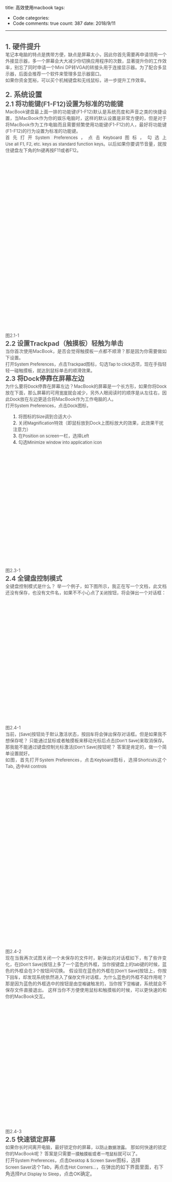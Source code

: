 title: 高效使用macbook
tags: 
  - Code
categories: 
  - Code
comments: true
count: 387
date: 2018/9/11
---
  <div yne-bulb-block="paragraph" style="white-space: pre-wrap;"><br></div><div yne-bulb-block="paragraph" style="white-space: pre-wrap;text-align:justify;"><span style="font-size:22px;color:#555555;background-color:#ffffff;font-weight:bold;">1.&nbsp;硬件提升</span></div><div yne-bulb-block="paragraph" style="white-space: pre-wrap;text-align:justify;"><span style="color:#555555;background-color:#ffffff;">笔记本电脑的特点是携带方便，缺点是屏幕太小，因此你首先需要再申请领用一个外接显示器，多一个屏幕会大大减少你切换应用程序的次数，显著提升你的工作效率，别忘了同时申请一个Mini&nbsp;DP转VGA的转接头用于连接显示器。为了配合多显示器，后面会推荐一个软件来管理多显示器窗口。</span></div><div yne-bulb-block="paragraph" style="white-space: pre-wrap;text-align:justify;"><span style="color:#555555;background-color:#ffffff;">如果你资金宽裕，可以买个机械键盘和无线鼠标，进一步提升工作效率。</span></div><div yne-bulb-block="paragraph" style="white-space: pre-wrap;text-align:justify;"><br></div><div yne-bulb-block="paragraph" style="white-space: pre-wrap;text-align:justify;"><span style="font-size:22px;color:#555555;background-color:#ffffff;font-weight:bold;">2.&nbsp;系统设置</span></div><div yne-bulb-block="paragraph" style="white-space: pre-wrap;text-align:justify;"><span style="font-size:20px;color:#555555;background-color:#ffffff;font-weight:bold;">2.1&nbsp;将功能键(F1-F12)设置为标准的功能键</span></div><div yne-bulb-block="paragraph" style="white-space: pre-wrap;text-align:justify;"><span style="color:#555555;background-color:#ffffff;">MacBook键盘最上面一排的功能键(F1-F12)默认是系统亮度和声音之类的快捷设置，当MacBook作为你的娱乐电脑时，这样的默认设置是非常方便的，但是对于将MacBook作为工作电脑而且需要频繁使用功能键(F1-F12)的人，最好将功能键(F1-F12)的行为设置为标准的功能键。</span></div><div yne-bulb-block="paragraph" style="white-space: pre-wrap;text-align:justify;"><span style="color:#555555;background-color:#ffffff;">首先打开</span><span style="font-size:13px;color:#4d4d4c;background-color:#f7f7f7;">System&nbsp;Preferences</span><span style="color:#555555;background-color:#ffffff;">，点击</span><span style="font-size:13px;color:#4d4d4c;background-color:#f7f7f7;">Keyboard</span><span style="color:#555555;background-color:#ffffff;">图标，勾选上</span><span style="font-size:13px;color:#4d4d4c;background-color:#f7f7f7;">Use&nbsp;all&nbsp;F1,&nbsp;F2,&nbsp;etc.&nbsp;keys&nbsp;as&nbsp;standard&nbsp;function&nbsp;keys</span><span style="color:#555555;background-color:#ffffff;">。以后如果你要调节音量，就按住键盘左下角的</span><span style="font-size:13px;color:#4d4d4c;background-color:#f7f7f7;">fn</span><span style="color:#555555;background-color:#ffffff;">键再按F11或者F12。</span></div><div yne-bulb-block="image" style="height:539;"><img data-media-type="image" src="/images/98ec23c79e602ea49575949c3fa3ed50.png" alt=""></div><div yne-bulb-block="paragraph" style="white-space: pre-wrap;text-align:justify;"><br></div><div yne-bulb-block="paragraph" style="white-space: pre-wrap;text-align:justify;"><span style="color:#555555;background-color:#ffffff;">图2.1-1</span></div><div yne-bulb-block="paragraph" style="white-space: pre-wrap;text-align:justify;"><span style="font-size:20px;color:#555555;background-color:#ffffff;font-weight:bold;">2.2&nbsp;设置Trackpad（触摸板）轻触为单击</span></div><div yne-bulb-block="paragraph" style="white-space: pre-wrap;text-align:justify;"><span style="color:#555555;background-color:#ffffff;">当你首次使用MacBook，是否会觉得触摸板一点都不顺滑？那是因为你需要做如下设置。</span></div><div yne-bulb-block="paragraph" style="white-space: pre-wrap;text-align:justify;"><span style="color:#555555;background-color:#ffffff;">打开</span><span style="font-size:13px;color:#4d4d4c;background-color:#f7f7f7;">System&nbsp;Preferences</span><span style="color:#555555;background-color:#ffffff;">，点击</span><span style="font-size:13px;color:#4d4d4c;background-color:#f7f7f7;">Trackpad</span><span style="color:#555555;background-color:#ffffff;">图标，勾选</span><span style="font-size:13px;color:#4d4d4c;background-color:#f7f7f7;">Tap&nbsp;to&nbsp;click</span><span style="color:#555555;background-color:#ffffff;">选项，现在手指轻轻一碰触摸板，就达到鼠标单击的顺滑效果。</span></div><div yne-bulb-block="paragraph" style="white-space: pre-wrap;text-align:justify;"><span style="font-size:20px;color:#555555;background-color:#ffffff;font-weight:bold;">2.3&nbsp;将Dock停靠在屏幕左边</span></div><div yne-bulb-block="paragraph" style="white-space: pre-wrap;text-align:justify;"><span style="color:#555555;background-color:#ffffff;">为什么要将</span><span style="font-size:13px;color:#4d4d4c;background-color:#f7f7f7;">Dock</span><span style="color:#555555;background-color:#ffffff;">停靠在屏幕左边？MacBook的屏幕是一个长方形，如果你将</span><span style="font-size:13px;color:#4d4d4c;background-color:#f7f7f7;">Dock</span><span style="color:#555555;background-color:#ffffff;">放在下面，那么屏幕的可用</span><span style="font-size:13px;color:#4d4d4c;background-color:#f7f7f7;">宽度</span><span style="color:#555555;background-color:#ffffff;">就会减少，另外人眼阅读时的顺序是从左往右，因此</span><span style="font-size:13px;color:#4d4d4c;background-color:#f7f7f7;">Dock</span><span style="color:#555555;background-color:#ffffff;">放在左边更适合将MacBook作为工作电脑的人。</span></div><div yne-bulb-block="paragraph" style="white-space: pre-wrap;text-align:justify;"><span style="color:#555555;background-color:#ffffff;">打开</span><span style="font-size:13px;color:#4d4d4c;background-color:#f7f7f7;">System&nbsp;Preferences</span><span style="color:#555555;background-color:#ffffff;">，点击</span><span style="font-size:13px;color:#4d4d4c;background-color:#f7f7f7;">Dock</span><span style="color:#555555;background-color:#ffffff;">图标，</span></div><ol yne-block-type="list" style="list-style-type:decimal;"><li style="list-style-position:inside;"><span style="color:#555555;background-color:#ffffff;">将图标的</span><span style="font-size:13px;color:#4d4d4c;background-color:#f7f7f7;">Size</span><span style="color:#555555;background-color:#ffffff;">调到合适大小</span></li><li style="list-style-position:inside;"><span style="color:#555555;background-color:#ffffff;">关闭</span><span style="font-size:13px;color:#4d4d4c;background-color:#f7f7f7;">Magnification</span><span style="color:#555555;background-color:#ffffff;">特效（即鼠标放到Dock上图标放大的效果，此效果干扰注意力）</span></li><li style="list-style-position:inside;"><span style="color:#555555;background-color:#ffffff;">在</span><span style="font-size:13px;color:#4d4d4c;background-color:#f7f7f7;">Position&nbsp;on&nbsp;screen</span><span style="color:#555555;background-color:#ffffff;">一栏，选择</span><span style="font-size:13px;color:#4d4d4c;background-color:#f7f7f7;">Left</span></li><li style="list-style-position:inside;"><span style="color:#555555;background-color:#ffffff;">勾选</span><span style="font-size:13px;color:#4d4d4c;background-color:#f7f7f7;">Minimize&nbsp;window&nbsp;into&nbsp;application&nbsp;icon</span></li></ol><div yne-bulb-block="image" style="height:348;"><img data-media-type="image" src="/images/bff287b0a88c223464006e13494f608a.png" alt=""></div><div yne-bulb-block="paragraph" style="white-space: pre-wrap;text-align:justify;"><br></div><div yne-bulb-block="paragraph" style="white-space: pre-wrap;text-align:justify;"><span style="color:#555555;background-color:#ffffff;">图2.3-1</span></div><div yne-bulb-block="paragraph" style="white-space: pre-wrap;text-align:justify;"><span style="font-size:20px;color:#555555;background-color:#ffffff;font-weight:bold;">2.4&nbsp;全键盘控制模式</span></div><div yne-bulb-block="paragraph" style="white-space: pre-wrap;text-align:justify;"><span style="color:#555555;background-color:#ffffff;">全键盘控制模式是什么？&nbsp;举一个例子，如下图所示，我正在写一个文档，此文档还没有保存，也没有文件名，如果不不小心点了</span><span style="font-size:13px;color:#4d4d4c;background-color:#f7f7f7;">关闭</span><span style="color:#555555;background-color:#ffffff;">按钮，将会弹出一个对话框：</span></div><div yne-bulb-block="image" style="height:383;"><img data-media-type="image" src="/images/addbf48126fd1d695ba4ca83efbf6613.png" alt=""></div><div yne-bulb-block="paragraph" style="white-space: pre-wrap;text-align:justify;"><br></div><div yne-bulb-block="paragraph" style="white-space: pre-wrap;text-align:justify;"><span style="color:#555555;background-color:#ffffff;">图2.4-1</span></div><div yne-bulb-block="paragraph" style="white-space: pre-wrap;text-align:justify;"><span style="color:#555555;background-color:#ffffff;">当前，</span><span style="font-size:13px;color:#4d4d4c;background-color:#f7f7f7;">[Save]</span><span style="color:#555555;background-color:#ffffff;">按钮处于默认激活状态，按</span><span style="font-size:13px;color:#4d4d4c;background-color:#f7f7f7;">回车</span><span style="color:#555555;background-color:#ffffff;">将会弹出保存对话框。但是如果我不想保存呢？&nbsp;只能通过鼠标或者触摸板来移动光标后点击</span><span style="font-size:13px;color:#4d4d4c;background-color:#f7f7f7;">[Don't&nbsp;Save]</span><span style="color:#555555;background-color:#ffffff;">来取消保存。那我能不能通过键盘控制光标激活</span><span style="font-size:13px;color:#4d4d4c;background-color:#f7f7f7;">[Don't&nbsp;Save]</span><span style="color:#555555;background-color:#ffffff;">按钮呢？&nbsp;答案是肯定的，做一个简单设置就好。</span></div><div yne-bulb-block="paragraph" style="white-space: pre-wrap;text-align:justify;"><span style="color:#555555;background-color:#ffffff;">如图，首先打开</span><span style="font-size:13px;color:#4d4d4c;background-color:#f7f7f7;">System&nbsp;Preferences</span><span style="color:#555555;background-color:#ffffff;">，点击</span><span style="font-size:13px;color:#4d4d4c;background-color:#f7f7f7;">Keyboard</span><span style="color:#555555;background-color:#ffffff;">图标，选择</span><span style="font-size:13px;color:#4d4d4c;background-color:#f7f7f7;">Shortcuts</span><span style="color:#555555;background-color:#ffffff;">这个Tab,&nbsp;选中</span><span style="font-size:13px;color:#4d4d4c;background-color:#f7f7f7;">All&nbsp;controls</span></div><div yne-bulb-block="image" style="height:539;"><img data-media-type="image" src="/images/fc4420c76d15751fdffd3e4f15a96821.png" alt=""></div><div yne-bulb-block="paragraph" style="white-space: pre-wrap;text-align:justify;"><br></div><div yne-bulb-block="paragraph" style="white-space: pre-wrap;text-align:justify;"><span style="color:#555555;background-color:#ffffff;">图2.4-2</span></div><div yne-bulb-block="paragraph" style="white-space: pre-wrap;text-align:justify;"><span style="color:#555555;background-color:#ffffff;">现在当我再次试图关闭一个未保存的文件时，新弹出的对话框如下，有了些许变化，在</span><span style="font-size:13px;color:#4d4d4c;background-color:#f7f7f7;">[Don't&nbsp;Save]</span><span style="color:#555555;background-color:#ffffff;">按钮上多了一个蓝色的外框，当你按键盘上的</span><span style="font-size:13px;color:#4d4d4c;background-color:#f7f7f7;">tab</span><span style="color:#555555;background-color:#ffffff;">键的时候，蓝色的外框会在3个按钮间切换。&nbsp;假设现在蓝色的外框在</span><span style="font-size:13px;color:#4d4d4c;background-color:#f7f7f7;">[Don't&nbsp;Save]</span><span style="color:#555555;background-color:#ffffff;">按钮上，你按下</span><span style="font-size:13px;color:#4d4d4c;background-color:#f7f7f7;">回车</span><span style="color:#555555;background-color:#ffffff;">，却发现系统依然进入了</span><span style="font-size:13px;color:#4d4d4c;background-color:#f7f7f7;">保存</span><span style="color:#555555;background-color:#ffffff;">文件对话框，为什么蓝色的外框不起作用呢？那是因为蓝色的外框选中的按钮是由</span><span style="font-size:13px;color:#4d4d4c;background-color:#f7f7f7;">空格键</span><span style="color:#555555;background-color:#ffffff;">触发的，当你按下</span><span style="font-size:13px;color:#4d4d4c;background-color:#f7f7f7;">空格键</span><span style="color:#555555;background-color:#ffffff;">，系统就会不保存文件直接退出。&nbsp;这样当你不方便使用鼠标和触摸板的时候，可以更快速的和你的MacBook交互。</span></div><div yne-bulb-block="image" style="height:383;"><img data-media-type="image" src="/images/5b9da10b1af67a90ddecf8685a5a1149.png" alt=""></div><div yne-bulb-block="paragraph" style="white-space: pre-wrap;text-align:justify;"><br></div><div yne-bulb-block="paragraph" style="white-space: pre-wrap;text-align:justify;"><span style="color:#555555;background-color:#ffffff;">图2.4-3</span></div><div yne-bulb-block="paragraph" style="white-space: pre-wrap;text-align:justify;"><span style="font-size:20px;color:#555555;background-color:#ffffff;font-weight:bold;">2.5&nbsp;快速锁定屏幕</span></div><div yne-bulb-block="paragraph" style="white-space: pre-wrap;text-align:justify;"><span style="color:#555555;background-color:#ffffff;">如果你长时间离开电脑，最好锁定你的屏幕，以</span><span style="font-size:13px;color:#4d4d4c;background-color:#f7f7f7;">防止数据泄露</span><span style="color:#555555;background-color:#ffffff;">。&nbsp;那如何快速的锁定你的MacBook呢？&nbsp;答案是只需要</span><span style="font-size:13px;color:#4d4d4c;background-color:#f7f7f7;">一摸触摸板</span><span style="color:#555555;background-color:#ffffff;">或者</span><span style="font-size:13px;color:#4d4d4c;background-color:#f7f7f7;">一甩鼠标</span><span style="color:#555555;background-color:#ffffff;">就可以了。</span></div><div yne-bulb-block="paragraph" style="white-space: pre-wrap;"><span style="font-size:15px;color:#555555;background-color:#ffffff;">打开</span><span style="font-size:13px;color:#4d4d4c;background-color:#f7f7f7;">System&nbsp;Preferences</span><span style="font-size:15px;color:#555555;background-color:#ffffff;">，点击</span><span style="font-size:13px;color:#4d4d4c;background-color:#f7f7f7;">Desktop&nbsp;&amp;&nbsp;Screen&nbsp;Saver</span><span style="font-size:15px;color:#555555;background-color:#ffffff;">图标，选择</span><span style="font-size:13px;color:#4d4d4c;background-color:#f7f7f7;">Screen&nbsp;Saver</span><span style="font-size:15px;color:#555555;background-color:#ffffff;">这个Tab，再点击</span><span style="font-size:13px;color:#4d4d4c;background-color:#f7f7f7;">Hot&nbsp;Corners...</span><span style="font-size:15px;color:#555555;background-color:#ffffff;">，在弹出的如下界面里面，右下角选择</span><span style="font-size:13px;color:#4d4d4c;background-color:#f7f7f7;">Put&nbsp;Display&nbsp;to&nbsp;Sleep</span><span style="font-size:15px;color:#555555;background-color:#ffffff;">，点击OK确定。</span></div><div yne-bulb-block="image" style="height:522;"><img data-media-type="image" src="/images/89eac4bcea3bb2267b004222d5b9024e.png" alt=""></div><div yne-bulb-block="paragraph" style="white-space: pre-wrap;"><br></div><div yne-bulb-block="paragraph" style="white-space: pre-wrap;"><span style="font-size:15px;color:#555555;background-color:#ffffff;">图2.5-1</span></div><div yne-bulb-block="paragraph" style="white-space: pre-wrap;"><span style="font-size:15px;color:#555555;background-color:#ffffff;">再打开</span><span style="font-size:13px;color:#4d4d4c;background-color:#f7f7f7;">System&nbsp;Preferences</span><span style="font-size:15px;color:#555555;background-color:#ffffff;">，点击</span><span style="font-size:13px;color:#4d4d4c;background-color:#f7f7f7;">Security&nbsp;&amp;&nbsp;Privacy</span><span style="font-size:15px;color:#555555;background-color:#ffffff;">图标，在</span><span style="font-size:13px;color:#4d4d4c;background-color:#f7f7f7;">General</span><span style="font-size:15px;color:#555555;background-color:#ffffff;">Tab内，勾选</span><span style="font-size:13px;color:#4d4d4c;background-color:#f7f7f7;">Require&nbsp;password[immediately]&nbsp;after&nbsp;sleep&nbsp;or&nbsp;screen&nbsp;save&nbsp;begins</span><span style="font-size:15px;color:#555555;background-color:#ffffff;">。</span></div><div yne-bulb-block="image" style="height:503;"><img data-media-type="image" src="/images/72a1b9bd23dd3fffd7fd2405da801490.png" alt=""></div><div yne-bulb-block="paragraph" style="white-space: pre-wrap;text-align:justify;"><br></div><div yne-bulb-block="paragraph" style="white-space: pre-wrap;text-align:justify;"><span style="color:#555555;background-color:#ffffff;">图2.5-2</span></div><div yne-bulb-block="paragraph" style="white-space: pre-wrap;text-align:justify;"><span style="color:#555555;background-color:#ffffff;">现在当你离开电脑前时，记得</span><span style="font-size:13px;color:#4d4d4c;background-color:#f7f7f7;">一摸触摸板</span><span style="color:#555555;background-color:#ffffff;">或者</span><span style="font-size:13px;color:#4d4d4c;background-color:#f7f7f7;">一甩鼠标</span><span style="color:#555555;background-color:#ffffff;">将光标快速的移到屏幕的右下角，MacBook将立刻进入</span><span style="font-size:13px;color:#4d4d4c;background-color:#f7f7f7;">Screen&nbsp;Saver</span><span style="color:#555555;background-color:#ffffff;">模式并且需要</span><span style="font-size:13px;color:#4d4d4c;background-color:#f7f7f7;">密码</span><span style="color:#555555;background-color:#ffffff;">才能进入桌面。</span></div><div yne-bulb-block="paragraph" style="white-space: pre-wrap;text-align:justify;"><span style="font-size:22px;color:#555555;background-color:#ffffff;font-weight:bold;">3.&nbsp;系统常用快捷键</span></div><div yne-bulb-block="paragraph" style="white-space: pre-wrap;text-align:justify;"><span style="color:#555555;background-color:#ffffff;">请点击</span><span style="color:#555555;background-color:#ffffff;">这个文档，学习系统快捷键，适当使用快捷键将会提升你的工作效率。</span></div><div yne-bulb-block="paragraph" style="white-space: pre-wrap;text-align:justify;"><span style="font-size:22px;color:#555555;background-color:#ffffff;font-weight:bold;">4.&nbsp;日常软件推荐</span></div><div yne-bulb-block="paragraph" style="white-space: pre-wrap;text-align:justify;"><span style="font-size:20px;color:#555555;background-color:#ffffff;font-weight:bold;">4.1&nbsp;中文输入法</span></div><div yne-bulb-block="paragraph" style="white-space: pre-wrap;text-align:justify;"><span style="color:#555555;background-color:#ffffff;">系统自带的输入法不是很好用，推荐安装搜狗输入法</span><span style="color:#555555;background-color:#ffffff;">或者RIME输入法</span><span style="color:#555555;background-color:#ffffff;">。安装完成后，打开</span><span style="font-size:13px;color:#4d4d4c;background-color:#f7f7f7;">System&nbsp;Preferences</span><span style="color:#555555;background-color:#ffffff;">，选择</span><span style="font-size:13px;color:#4d4d4c;background-color:#f7f7f7;">Keyboard</span><span style="color:#555555;background-color:#ffffff;">，切换到</span><span style="font-size:13px;color:#4d4d4c;background-color:#f7f7f7;">Shortcuts</span><span style="color:#555555;background-color:#ffffff;">这个Tab下，勾选</span><span style="font-size:13px;color:#4d4d4c;background-color:#f7f7f7;">Select&nbsp;the&nbsp;previous&nbsp;input&nbsp;source</span><span style="color:#555555;background-color:#ffffff;">，并点击上述文字后面的空白处，设置快捷键为</span><span style="font-size:13px;color:#4d4d4c;background-color:#f7f7f7;">Ctrl+Space</span><span style="color:#555555;background-color:#ffffff;">(即如图所示的^Space)。</span></div><div yne-bulb-block="image" style="height:539;"><img data-media-type="image" src="/images/913a8316729f8a06a62072eb6640a265.png" alt=""></div><div yne-bulb-block="paragraph" style="white-space: pre-wrap;text-align:justify;"><br></div><div yne-bulb-block="paragraph" style="white-space: pre-wrap;text-align:justify;"><span style="color:#555555;background-color:#ffffff;">图4.1-1</span></div><div yne-bulb-block="paragraph" style="white-space: pre-wrap;text-align:justify;"><span style="font-size:20px;color:#555555;background-color:#ffffff;font-weight:bold;">4.2&nbsp;窗口管理软件&nbsp;–&nbsp;SizeUp</span></div><ol yne-block-type="list" style="list-style-type:decimal;"><li style="list-style-position:inside;"><span style="color:#555555;background-color:#ffffff;">你是否经常想让某个Word文档占满屏幕的左半部分，旺旺聊天占满屏幕的右半部分，从而一边对着文档一边和小伙伴聊需求？</span></li><li style="list-style-position:inside;"><span style="color:#555555;background-color:#ffffff;">终于搞好了外接显示器，你是否经常将某个窗口在笔记本和外接显示器屏幕之间直接来回拖动？</span></li></ol><div yne-bulb-block="paragraph" style="white-space: pre-wrap;text-align:justify;"><a href="http://www.irradiatedsoftware.com/sizeup/"><span style="color:#555555;">SizeUp</span></a><span style="color:#555555;background-color:#ffffff;">快速解决这样的需求，该软件可以永久免费试用，下载安装后打开SizeUp，再打开旺旺，快捷键按下</span><span style="font-size:13px;color:#4d4d4c;background-color:#f7f7f7;">control+option+command&nbsp;+&nbsp;M</span><span style="color:#555555;background-color:#ffffff;">，则旺旺就会立即进入全屏模式。</span></div><div yne-bulb-block="paragraph" style="white-space: pre-wrap;text-align:justify;"><span style="color:#555555;background-color:#ffffff;">然而大部分情况下，你会看到如下这个提示，这是因为SizeUp需要你的授权才能控制窗口。</span></div><div yne-bulb-block="image" style="height:437;"><img data-media-type="image" src="/images/6f85ff027411cd6a625f053586d180c6.png" alt=""></div><div yne-bulb-block="paragraph" style="white-space: pre-wrap;text-align:justify;"><br></div><div yne-bulb-block="paragraph" style="white-space: pre-wrap;text-align:justify;"><span style="color:#555555;background-color:#ffffff;">图4.2-1</span></div><div yne-bulb-block="paragraph" style="white-space: pre-wrap;text-align:justify;"><span style="color:#555555;background-color:#ffffff;">直接点击</span><span style="font-size:13px;color:#4d4d4c;background-color:#f7f7f7;">Open&nbsp;System&nbsp;Preferences</span><span style="color:#555555;background-color:#ffffff;">或者打开</span><span style="font-size:13px;color:#4d4d4c;background-color:#f7f7f7;">System&nbsp;Preferences</span><span style="color:#555555;background-color:#ffffff;">，点击</span><span style="font-size:13px;color:#4d4d4c;background-color:#f7f7f7;">Security&nbsp;&amp;&nbsp;Privacy</span><span style="color:#555555;background-color:#ffffff;">图标，在</span><span style="font-size:13px;color:#4d4d4c;background-color:#f7f7f7;">Privacy</span><span style="color:#555555;background-color:#ffffff;">Tab内，点击</span><span style="font-size:13px;color:#4d4d4c;background-color:#f7f7f7;">Accessibility</span><span style="color:#555555;background-color:#ffffff;">，然后将SizeUp加到右边的列表里面。（提示：你可能需要先点击右下角的黄色锁，输入密码后才能编辑右边的列表。）</span></div><div yne-bulb-block="image" style="height:503;"><img data-media-type="image" src="/images/da0b5f38425b9707f30ee23407ef3575.png" alt=""></div><div yne-bulb-block="paragraph" style="white-space: pre-wrap;text-align:justify;"><br></div><div yne-bulb-block="paragraph" style="white-space: pre-wrap;text-align:justify;"><span style="color:#555555;background-color:#ffffff;">图4.2-2</span></div><div yne-bulb-block="paragraph" style="white-space: pre-wrap;text-align:justify;"><span style="color:#555555;background-color:#ffffff;">如果你此时接上了外接显示器，快捷键按下</span><span style="font-size:13px;color:#4d4d4c;background-color:#f7f7f7;">control+option&nbsp;+&nbsp;方向键右键</span><span style="color:#555555;background-color:#ffffff;">，则当前左边显示器激活的最前端窗口将被立即发送到右边的显示器。</span></div><div yne-bulb-block="paragraph" style="white-space: pre-wrap;text-align:justify;"><span style="color:#555555;background-color:#ffffff;">下面列举一些SizeUp常用的快捷键，更多的快捷键和使用方式请查询其官方网站</span><span style="color:#555555;background-color:#ffffff;">。</span></div><div yne-bulb-block="paragraph" style="white-space: pre-wrap;"><span style="font-size:13px;color:#4d4d4c;background-color:#f7f7f7;">control+option+command&nbsp;+&nbsp;M</span><span style="font-size:15px;color:#555555;background-color:#ffffff;">&nbsp;：&nbsp;使当前窗口全屏</span></div><div yne-bulb-block="paragraph" style="white-space: pre-wrap;"><span style="font-size:13px;color:#4d4d4c;background-color:#f7f7f7;">control+option+command&nbsp;+&nbsp;方向键上键</span><span style="font-size:15px;color:#555555;background-color:#ffffff;">&nbsp;：&nbsp;使当前窗口占用当前屏幕上半部分</span></div><div yne-bulb-block="paragraph" style="white-space: pre-wrap;"><span style="font-size:13px;color:#4d4d4c;background-color:#f7f7f7;">control+option+command&nbsp;+&nbsp;方向键下键</span><span style="font-size:15px;color:#555555;background-color:#ffffff;">&nbsp;：&nbsp;使当前窗口占用当前屏幕下半部分</span></div><div yne-bulb-block="paragraph" style="white-space: pre-wrap;"><span style="font-size:13px;color:#4d4d4c;background-color:#f7f7f7;">control+option+command&nbsp;+&nbsp;方向键左键</span><span style="font-size:15px;color:#555555;background-color:#ffffff;">&nbsp;：&nbsp;使当前窗口占用当前屏幕左半部分</span></div><div yne-bulb-block="paragraph" style="white-space: pre-wrap;"><span style="font-size:13px;color:#4d4d4c;background-color:#f7f7f7;">control+option+command&nbsp;+&nbsp;方向键右键</span><span style="font-size:15px;color:#555555;background-color:#ffffff;">&nbsp;：&nbsp;使当前窗口占用当前屏幕右半部分</span></div><div yne-bulb-block="paragraph" style="white-space: pre-wrap;"><span style="font-size:13px;color:#4d4d4c;background-color:#f7f7f7;">control+option&nbsp;+&nbsp;方向键左键</span><span style="font-size:15px;color:#555555;background-color:#ffffff;">&nbsp;：&nbsp;将当前窗口发送到左边显示器屏幕</span></div><div yne-bulb-block="paragraph" style="white-space: pre-wrap;"><span style="font-size:13px;color:#4d4d4c;background-color:#f7f7f7;">control+option&nbsp;+&nbsp;方向键右键</span><span style="font-size:15px;color:#555555;background-color:#ffffff;">&nbsp;：&nbsp;将当前窗口发送到右边显示器屏幕</span></div><div yne-bulb-block="paragraph" style="white-space: pre-wrap;text-align:justify;"><span style="font-size:20px;color:#555555;background-color:#ffffff;font-weight:bold;">4.3&nbsp;查找文件和应用程序以及无限想象力&nbsp;–&nbsp;Alfred</span></div><div yne-bulb-block="paragraph" style="white-space: pre-wrap;text-align:justify;"><span style="color:#555555;background-color:#ffffff;">如果你曾经使用过MacBook，你应该接触过Spotlight</span><span style="color:#555555;background-color:#ffffff;">，就是屏幕中间弹出一个长条输入框，你输入文件名或者应用程序名，Spotlight将模糊查找到对应的候选项，按回车快速的打开你需要的文件或程序。</span></div><div yne-bulb-block="paragraph" style="white-space: pre-wrap;text-align:justify;"><a href="http://www.alfredapp.com/"><span style="color:#555555;">Alfred</span></a><span style="color:#555555;background-color:#ffffff;">的能力远远超过了Spotlight,&nbsp;你可以直接下载免费版安装使用，Alfred另外还提供了更强大的工作流(Workflows)和剪切板(Clipboard)管理等高级功能，需要购买Powerpack。对于日常的操作，免费版已经足够使用了。</span></div><div yne-bulb-block="paragraph" style="white-space: pre-wrap;text-align:justify;"><span style="color:#555555;background-color:#ffffff;">因为Alfred可以完全取代Spotlight，下面先删除Spotlight占用的快捷键</span><span style="font-size:13px;color:#4d4d4c;background-color:#f7f7f7;">command&nbsp;+&nbsp;空格</span><span style="color:#555555;background-color:#ffffff;">，以供Alfred将来使用。</span></div><div yne-bulb-block="paragraph" style="white-space: pre-wrap;text-align:justify;"><span style="color:#555555;background-color:#ffffff;">打开</span><span style="font-size:13px;color:#4d4d4c;background-color:#f7f7f7;">System&nbsp;Preferences</span><span style="color:#555555;background-color:#ffffff;">，选择</span><span style="font-size:13px;color:#4d4d4c;background-color:#f7f7f7;">Keyboard</span><span style="color:#555555;background-color:#ffffff;">，切换到</span><span style="font-size:13px;color:#4d4d4c;background-color:#f7f7f7;">Shortcuts</span><span style="color:#555555;background-color:#ffffff;">这个Tab下，点击Spotlight，取消对应的2个快捷键设置。</span></div><div yne-bulb-block="image" style="height:539;"><img data-media-type="image" src="/images/b3ffc593550259d8bdda1cc006b9f60a.png" alt=""></div><div yne-bulb-block="paragraph" style="white-space: pre-wrap;text-align:justify;"><br></div><div yne-bulb-block="paragraph" style="white-space: pre-wrap;text-align:justify;"><span style="color:#555555;background-color:#ffffff;">图4.3-1</span></div><div yne-bulb-block="paragraph" style="white-space: pre-wrap;text-align:justify;"><span style="color:#555555;background-color:#ffffff;">打开Alfred，在菜单栏点击Alfred图标，打开</span><span style="font-size:13px;color:#4d4d4c;background-color:#f7f7f7;">Preferences...</span></div><div yne-bulb-block="image" style="height:151;"><img data-media-type="image" src="/images/47138f6653ce38eaa7b46584cac8e80d.png" alt=""></div><div yne-bulb-block="paragraph" style="white-space: pre-wrap;text-align:justify;"><br></div><div yne-bulb-block="paragraph" style="white-space: pre-wrap;text-align:justify;"><span style="color:#555555;background-color:#ffffff;">图4.3-2</span></div><div yne-bulb-block="paragraph" style="white-space: pre-wrap;text-align:justify;"><span style="color:#555555;background-color:#ffffff;">如下图所示，设置Alfred的快捷键为</span><span style="font-size:13px;color:#4d4d4c;background-color:#f7f7f7;">command&nbsp;+&nbsp;空格</span></div><div yne-bulb-block="image" style="height:346;"><img data-media-type="image" src="/images/8bd8836ff33cddea2f739fc847cf2794.png" alt=""></div><div yne-bulb-block="paragraph" style="white-space: pre-wrap;text-align:justify;"><br></div><div yne-bulb-block="paragraph" style="white-space: pre-wrap;text-align:justify;"><span style="color:#555555;background-color:#ffffff;">图4.3-3</span></div><div yne-bulb-block="paragraph" style="white-space: pre-wrap;text-align:justify;"><span style="color:#555555;background-color:#ffffff;">现在按下快捷键</span><span style="font-size:13px;color:#4d4d4c;background-color:#f7f7f7;">command&nbsp;+&nbsp;空格</span><span style="color:#555555;background-color:#ffffff;">，输入dash，则Alfred不区分大小写的将所有包含dash的应用程序，文档以及历史网址都列出来了，如下图所示，回车打开</span><span style="font-size:13px;color:#4d4d4c;background-color:#f7f7f7;">Dash</span><span style="color:#555555;background-color:#ffffff;">，</span><span style="font-size:13px;color:#4d4d4c;background-color:#f7f7f7;">command+2</span><span style="color:#555555;background-color:#ffffff;">打开本Dashboard，你还可以移动键盘上下键或者光标来选择目标。</span></div><div yne-bulb-block="paragraph" style="white-space: pre-wrap;text-align:justify;"><span style="color:#555555;background-color:#ffffff;">图4.3-4</span></div><div yne-bulb-block="paragraph" style="white-space: pre-wrap;text-align:justify;"><span style="color:#555555;background-color:#ffffff;">更多关于Alfred的使用方式和无限想象力，请参考官方网站</span><span style="color:#555555;background-color:#ffffff;">或者网上现有的大量的教程。</span></div><div yne-bulb-block="paragraph" style="white-space: pre-wrap;text-align:justify;"><span style="color:#555555;background-color:#ffffff;">下面简单演示一下</span><span style="font-size:13px;color:#4d4d4c;background-color:#f7f7f7;">剪切板管理</span><span style="color:#555555;background-color:#ffffff;">和</span><span style="font-size:13px;color:#4d4d4c;background-color:#f7f7f7;">厂内查人工作流</span><span style="color:#555555;background-color:#ffffff;">的使用。如下图所示，我使用快捷键打开剪切板管理器，列出来我最近复制过的文本片段，我可以快速的选取这些文本片段或者输入部分字符来查找</span></div><div yne-bulb-block="image" style="height:375;"><img data-media-type="image" src="/images/317779e737a7ce9bb567ee46d20f61c4.png" alt=""></div><div yne-bulb-block="paragraph" style="white-space: pre-wrap;text-align:justify;"><br></div><div yne-bulb-block="paragraph" style="white-space: pre-wrap;text-align:justify;"><span style="color:#555555;background-color:#ffffff;">图4.3-5</span></div><div yne-bulb-block="paragraph" style="white-space: pre-wrap;text-align:justify;"><span style="font-size:20px;color:#555555;background-color:#ffffff;font-weight:bold;">4.4&nbsp;聪明又美丽的日历&nbsp;—&nbsp;Fantastical&nbsp;2</span></div><div yne-bulb-block="paragraph" style="white-space: pre-wrap;text-align:justify;"><span style="color:#555555;background-color:#ffffff;">打开Fantastical&nbsp;2</span><span style="color:#555555;background-color:#ffffff;">的网站，你一定会被她漂亮的外表所吸引，最可贵的是Fantastical还很聪明，当你在日历里面新建一个提醒的时候，输入如下内容“HTML&nbsp;training&nbsp;at&nbsp;7:30pm&nbsp;tomorrow&nbsp;alert&nbsp;5&nbsp;min”,&nbsp;则Fantastical会自动将日期设置为明天，然后将开始时间设置为晚上7点半，并且提前5分钟提醒，是不是很聪明？</span></div><div yne-bulb-block="image" style="height:574;"><img data-media-type="image" src="/images/663ff1fe5258e83d4c7af9b212c6e7f5.png" alt=""></div><div yne-bulb-block="paragraph" style="white-space: pre-wrap;text-align:justify;"><br></div><div yne-bulb-block="paragraph" style="white-space: pre-wrap;text-align:justify;"><span style="color:#555555;background-color:#ffffff;">图4.4-1</span></div><div yne-bulb-block="paragraph" style="white-space: pre-wrap;text-align:justify;"><span style="font-size:20px;color:#555555;background-color:#ffffff;font-weight:bold;">4.5&nbsp;来杯免费咖啡&nbsp;—&nbsp;Caffeine</span></div><div yne-bulb-block="paragraph" style="white-space: pre-wrap;text-align:justify;"><span style="color:#555555;background-color:#ffffff;">今天下午给大老板和重要客户演示PPT，你仿佛看到了升职加薪走上人生巅峰，当你打开MacBook接上投影仪，口若悬河的讲解，突然MacBook进入休眠模式了，画面太美了，我不敢想了。</span></div><div yne-bulb-block="paragraph" style="white-space: pre-wrap;text-align:justify;"><span style="color:#555555;background-color:#ffffff;">你应该立刻安装这款免费的良心软件—Caffeine</span><span style="color:#555555;background-color:#ffffff;">，设置开机启动，点一下状态栏的咖啡杯图标，当咖啡是满的时候，MacBook将不会进入休眠模式，再点一下咖啡杯空了就正常休眠，我默认设置开机启动，咖啡杯保持满满的状态。</span></div><div yne-bulb-block="paragraph" style="white-space: pre-wrap;text-align:justify;"><span style="font-size:20px;color:#555555;background-color:#ffffff;font-weight:bold;">4.6&nbsp;快速切换和打开应用程序&nbsp;—&nbsp;Manico</span></div><div yne-bulb-block="paragraph" style="white-space: pre-wrap;text-align:justify;"><span style="color:#555555;background-color:#ffffff;">MacBook系统默认设置了一个快捷键来显示当前运行中的应用程序，同时按下</span><span style="font-size:13px;color:#4d4d4c;background-color:#f7f7f7;">tab&nbsp;+&nbsp;command</span><span style="color:#555555;background-color:#ffffff;">，将看到如下图的样式：</span></div><div yne-bulb-block="image" style="height:162;"><img data-media-type="image" src="/images/dd4bb3c1e61d78087dcad719142c64c4.png" alt=""></div><div yne-bulb-block="paragraph" style="white-space: pre-wrap;text-align:justify;"><br></div><div yne-bulb-block="paragraph" style="white-space: pre-wrap;text-align:justify;"><span style="color:#555555;background-color:#ffffff;">图4.6-1</span></div><div yne-bulb-block="paragraph" style="white-space: pre-wrap;text-align:justify;"><span style="color:#555555;background-color:#ffffff;">如果你想要却换到Firefox，需要再按一下</span><span style="font-size:13px;color:#4d4d4c;background-color:#f7f7f7;">tab</span><span style="color:#555555;background-color:#ffffff;">，如果要切换到日历，需要按两下‘tab’，如果一次性打开10几个应用程序，你经常需要按十几下</span><span style="font-size:13px;color:#4d4d4c;background-color:#f7f7f7;">tab</span><span style="color:#555555;background-color:#ffffff;">才能却换到想要的程序。</span></div><div yne-bulb-block="paragraph" style="white-space: pre-wrap;text-align:justify;"><a href="http://manico.im/"><span style="color:#555555;">Manico</span></a><span style="color:#555555;background-color:#ffffff;">专为这个场景而设计，安装好后打开，默认快捷键是按住</span><span style="font-size:13px;color:#4d4d4c;background-color:#f7f7f7;">option</span><span style="color:#555555;background-color:#ffffff;">，如图所示，此时按下数字</span><span style="font-size:13px;color:#4d4d4c;background-color:#f7f7f7;">7</span><span style="color:#555555;background-color:#ffffff;">就能快速打开编号为</span><span style="font-size:13px;color:#4d4d4c;background-color:#f7f7f7;">7</span><span style="color:#555555;background-color:#ffffff;">的</span><span style="font-size:13px;color:#4d4d4c;background-color:#f7f7f7;">地图</span><span style="color:#555555;background-color:#ffffff;">。</span></div><div yne-bulb-block="image" style="height:388;"><img data-media-type="image" src="/images/01c155a3260be6567071d200bcf390c9.png" alt=""></div><div yne-bulb-block="paragraph" style="white-space: pre-wrap;text-align:justify;"><br></div><div yne-bulb-block="paragraph" style="white-space: pre-wrap;text-align:justify;"><span style="color:#555555;background-color:#ffffff;">图4.6-2</span></div><div yne-bulb-block="paragraph" style="white-space: pre-wrap;text-align:justify;"><span style="color:#555555;background-color:#ffffff;">另外，推荐设置Manico使用左手边的</span><span style="font-size:13px;color:#4d4d4c;background-color:#f7f7f7;">字母加数字</span><span style="color:#555555;background-color:#ffffff;">做索引，方便仅仅用左手就能快速切换应用程序。在菜单栏点击Manico图标，打开</span><span style="font-size:13px;color:#4d4d4c;background-color:#f7f7f7;">Preferences...</span><span style="color:#555555;background-color:#ffffff;">，&nbsp;在</span><span style="font-size:13px;color:#4d4d4c;background-color:#f7f7f7;">Appearance</span><span style="color:#555555;background-color:#ffffff;">Tab里面，选择</span><span style="font-size:13px;color:#4d4d4c;background-color:#f7f7f7;">Uses&nbsp;left&nbsp;hand&nbsp;area</span><span style="color:#555555;background-color:#ffffff;">和</span><span style="font-size:13px;color:#4d4d4c;background-color:#f7f7f7;">Use&nbsp;numeric&nbsp;and&nbsp;alphabet</span><span style="color:#555555;background-color:#ffffff;">。</span></div><div yne-bulb-block="image" style="height:278;"><img data-media-type="image" src="/images/b2b9e85d3aeeb92ecb0eab35ac4f483a.png" alt=""></div><div yne-bulb-block="paragraph" style="white-space: pre-wrap;text-align:justify;"><br></div><div yne-bulb-block="paragraph" style="white-space: pre-wrap;text-align:justify;"><span style="color:#555555;background-color:#ffffff;">图4.6-3</span></div><div yne-bulb-block="paragraph" style="white-space: pre-wrap;text-align:justify;"><span style="font-size:20px;color:#555555;background-color:#ffffff;font-weight:bold;">4.7&nbsp;随心所欲的复制粘贴以及无限想象&nbsp;—&nbsp;PopClip</span></div><div yne-bulb-block="paragraph" style="white-space: pre-wrap;"><span style="font-size:15px;color:#555555;background-color:#ffffff;">日常工作中，你有多少次是从一个应用程序复制一段文本然后粘贴到另外一个地方？</span></div><div yne-bulb-block="paragraph" style="white-space: pre-wrap;"><span style="font-size:15px;color:#555555;background-color:#ffffff;">有多少次是复制一个网址然后打开浏览器粘贴到地址栏然后回车打开？</span></div><div yne-bulb-block="paragraph" style="white-space: pre-wrap;"><span style="font-size:15px;color:#555555;background-color:#ffffff;">有多少次是复制一个名词，然后打开浏览器找到搜索引擎来搜索？</span></div><div yne-bulb-block="paragraph" style="white-space: pre-wrap;text-align:justify;"><span style="color:#555555;background-color:#ffffff;">这些重复的操作模式都是可以简化的，你唯一需要的就是PopClip</span><span style="color:#555555;background-color:#ffffff;">，当你选中一段文字（如下图，选中“当日收益”），PopClip就会弹出来一个快捷操作栏，你可以复制，剪切或者粘贴，更为强大的是，PopClip提供了很多免费的插件，例如使用指定的</span><a href="http://lib.csdn.net/base/searchengine"><span style="color:#df3434;background-color:#ffffff;font-weight:bold;">搜索引擎</span></a><span style="color:#555555;background-color:#ffffff;">搜索选中的文字，或者选中英文单词做大小写转换等等。</span></div><div yne-bulb-block="image" style="height:198;"><img data-media-type="image" src="/images/0962a3fa9b9845c1386acbfb1c22dece.png" alt=""></div><div yne-bulb-block="paragraph" style="white-space: pre-wrap;text-align:justify;"><br></div><div yne-bulb-block="paragraph" style="white-space: pre-wrap;text-align:justify;"><span style="color:#555555;background-color:#ffffff;">图4.7-1</span></div><div yne-bulb-block="paragraph" style="white-space: pre-wrap;text-align:justify;"><span style="color:#555555;background-color:#ffffff;">需要注意的是，PopClip需要你的授权才能弹出快捷状态栏，直接点击</span><span style="font-size:13px;color:#4d4d4c;background-color:#f7f7f7;">Open&nbsp;System&nbsp;Preferences</span><span style="color:#555555;background-color:#ffffff;">或者打开</span><span style="font-size:13px;color:#4d4d4c;background-color:#f7f7f7;">System&nbsp;Preferences</span><span style="color:#555555;background-color:#ffffff;">，点击</span><span style="font-size:13px;color:#4d4d4c;background-color:#f7f7f7;">Security&nbsp;&amp;&nbsp;Privacy</span><span style="color:#555555;background-color:#ffffff;">图标，在</span><span style="font-size:13px;color:#4d4d4c;background-color:#f7f7f7;">Privacy</span><span style="color:#555555;background-color:#ffffff;">Tab内，点击</span><span style="font-size:13px;color:#4d4d4c;background-color:#f7f7f7;">Accessibility</span><span style="color:#555555;background-color:#ffffff;">，然后将PopClip加到右边的列表里面并且勾选前面的checkbook。（提示：你可能需要先点击右下角的黄色锁，输入密码后才能编辑右边的列表。）</span></div><div yne-bulb-block="paragraph" style="white-space: pre-wrap;text-align:justify;"><span style="font-size:20px;color:#555555;background-color:#ffffff;font-weight:bold;">4.8&nbsp;增强资源管理器&nbsp;—&nbsp;XtraFinder</span></div><div yne-bulb-block="paragraph" style="white-space: pre-wrap;text-align:justify;"><span style="color:#555555;background-color:#ffffff;">MacBook自带的资源管理器(Finder)已经可以满足一般的需要，但是当你有大量文件维护操作后，你就需要一个更强大的Finder。XtraFinder</span><span style="color:#555555;background-color:#ffffff;">完全集成到Finder里面，你根本感觉不出它是一个第三方的应用程序，同时还提供很多增强特性，比如：</span></div><div yne-bulb-block="paragraph" style="white-space: pre-wrap;"><span style="font-size:15px;color:#555555;background-color:#ffffff;">像浏览器那样的标签页(Tab)</span></div><div yne-bulb-block="paragraph" style="white-space: pre-wrap;"><span style="font-size:15px;color:#555555;background-color:#ffffff;">支持双操作面板(Panel)</span></div><div yne-bulb-block="paragraph" style="white-space: pre-wrap;"><span style="font-size:15px;color:#555555;background-color:#ffffff;">增强的全局快捷键，例如新建文件(New&nbsp;File)等</span></div><div yne-bulb-block="paragraph" style="white-space: pre-wrap;"><span style="font-size:15px;color:#555555;background-color:#ffffff;">多彩的侧边栏图标</span></div><div yne-bulb-block="paragraph" style="white-space: pre-wrap;"><span style="font-size:15px;color:#555555;background-color:#ffffff;">快速在当前文件夹打开终端</span></div><div yne-bulb-block="paragraph" style="white-space: pre-wrap;"><span style="font-size:15px;color:#555555;background-color:#ffffff;">快速在当前文件夹新建文件</span></div><div yne-bulb-block="image" style="height:300;"><img data-media-type="image" src="/images/01f2e1c57f23bce1d5998e973ed9bd5f.png" alt=""></div><div yne-bulb-block="paragraph" style="white-space: pre-wrap;text-align:justify;"><br></div><div yne-bulb-block="paragraph" style="white-space: pre-wrap;text-align:justify;"><span style="color:#555555;background-color:#ffffff;">图4.8-1</span></div><div yne-bulb-block="paragraph" style="white-space: pre-wrap;text-align:justify;"><span style="font-size:20px;color:#555555;background-color:#ffffff;font-weight:bold;">4.9&nbsp;随心所欲的全键盘控制&nbsp;–&nbsp;Shortcat</span></div><div yne-bulb-block="paragraph" style="white-space: pre-wrap;text-align:justify;"><span style="color:#555555;background-color:#ffffff;">在系统设置里面，我介绍了</span><span style="font-size:13px;color:#4d4d4c;background-color:#f7f7f7;">全键盘控制模式</span><span style="color:#555555;background-color:#ffffff;">，但是此模式只能做简单的按钮控制，无法达到随心所欲的控制。下面介绍一款比较geek的软件，Shortcat</span><span style="color:#555555;background-color:#ffffff;">帮助你完全使用键盘来控制系统，供有键盘强迫症的同学使用。</span></div><div yne-bulb-block="image" style="height:465;"><img data-media-type="image" src="/images/7d688203890dc93caa30487e3ce8fd05.png" alt=""></div><div yne-bulb-block="paragraph" style="white-space: pre-wrap;text-align:justify;"><br></div><div yne-bulb-block="paragraph" style="white-space: pre-wrap;text-align:justify;"><span style="color:#555555;background-color:#ffffff;">图4.9-1</span></div><div yne-bulb-block="paragraph" style="white-space: pre-wrap;text-align:justify;"><span style="font-size:20px;color:#555555;background-color:#ffffff;font-weight:bold;">4.10&nbsp;来杯鸡尾酒&nbsp;—&nbsp;Bartender</span></div><div yne-bulb-block="paragraph" style="white-space: pre-wrap;text-align:justify;"><span style="color:#555555;background-color:#ffffff;">如果你看到这里，相信你已经被我推(hu)荐(you)的安装了一排软件，你的系统状态栏已经</span><span style="font-size:13px;color:#4d4d4c;background-color:#f7f7f7;">人满为患</span><span style="color:#555555;background-color:#ffffff;">，有时候会因为当前激活的应用程序的菜单比较多挡住你要点击的状态栏图标，这个时候你需要一个</span><span style="font-size:13px;color:#4d4d4c;background-color:#f7f7f7;">酒保</span><span style="color:#555555;background-color:#ffffff;">来帮你调理一下状态栏，Bartender</span><span style="color:#555555;background-color:#ffffff;">将是我推荐的最后一个日常使用的App，你可以自定义隐藏某些不常用的状态栏图标，特别适合处女座强迫症。</span></div><div yne-bulb-block="image" style="height:207;"><img data-media-type="image" src="/images/a3f15ef880f98fa4088bfebe0c236d81.png" alt=""></div><div yne-bulb-block="paragraph" style="white-space: pre-wrap;text-align:justify;"><br></div><div yne-bulb-block="paragraph" style="white-space: pre-wrap;text-align:justify;"><span style="color:#555555;background-color:#ffffff;">图4.10-1</span></div><div yne-bulb-block="paragraph" style="white-space: pre-wrap;text-align:justify;"><span style="color:#555555;background-color:#ffffff;">4.11&nbsp;快速进入Shell</span></div><div yne-bulb-block="paragraph" style="white-space: pre-wrap;text-align:justify;"><span style="color:#555555;background-color:#ffffff;">go2shell是一个对开发者来说非常有用的app,&nbsp;使用它可以在Finder里快速进入shell环境.</span></div><div yne-bulb-block="paragraph" style="white-space: pre-wrap;text-align:justify;"><span style="color:#555555;background-color:#ffffff;">图4.11-1</span></div><div yne-bulb-block="paragraph" style="white-space: pre-wrap;text-align:justify;"><span style="color:#555555;background-color:#ffffff;">安装好以后,&nbsp;打开Finder,&nbsp;点击Finder上的图标即可进入terminal:</span></div><div yne-bulb-block="paragraph" style="white-space: pre-wrap;text-align:justify;"><span style="color:#555555;background-color:#ffffff;">图4.11-2</span></div><div yne-bulb-block="paragraph" style="white-space: pre-wrap;text-align:justify;"><span style="color:#555555;background-color:#ffffff;">4.12&nbsp;快速录屏–QuickTimePlayer</span></div><div yne-bulb-block="paragraph" style="white-space: pre-wrap;text-align:justify;"><span style="color:#555555;background-color:#ffffff;">QuickTime&nbsp;Player是一个自带的录屏软件,&nbsp;你可以用它来录制视屏,音频,以及屏幕操作.&nbsp;对于开发者,&nbsp;可以用它来记录屏幕操作,&nbsp;做成动态图或视频,&nbsp;供其它人学习;&nbsp;对于普通工作者,&nbsp;可以用QuickTime&nbsp;Player录制PPT讲座视频.</span></div><div yne-bulb-block="paragraph" style="white-space: pre-wrap;text-align:justify;"><span style="color:#555555;background-color:#ffffff;">4-12</span></div><div yne-bulb-block="paragraph" style="white-space: pre-wrap;text-align:justify;"><span style="color:#555555;background-color:#ffffff;">4.13&nbsp;好用的截屏工具-Snip</span></div><div yne-bulb-block="paragraph" style="white-space: pre-wrap;text-align:justify;"><span style="color:#555555;background-color:#ffffff;">使用过QQ的朋友肯定用过上面的自带截图功能,非常好用,&nbsp;支持添加圈,点,箭头甚至文字,&nbsp;只要打开QQ,&nbsp;任何时候都可以通过Ctrl+Command+a来截图,&nbsp;但是本人平时不太常使用QQ,&nbsp;截屏功能又非常常用，怎么办呢?&nbsp;腾讯很贴心地把QQ里的截图功能完整地拆了出来,&nbsp;成了一个新的App–Snip.</span></div><div yne-bulb-block="paragraph" style="white-space: pre-wrap;text-align:justify;"><span style="color:#555555;background-color:#ffffff;">4-13-1</span></div><div yne-bulb-block="paragraph" style="white-space: pre-wrap;text-align:justify;"><span style="color:#555555;background-color:#ffffff;">Snip完整地继承了QQ里截图功能,&nbsp;设置为开机启动后,&nbsp;任何时候都可以通过相同的快捷键–Ctrl+Command+a来截图,&nbsp;此外,快捷键可以手动修改:</span></div><div yne-bulb-block="paragraph" style="white-space: pre-wrap;text-align:justify;"><span style="color:#555555;background-color:#ffffff;">4-13-2</span></div><div yne-bulb-block="paragraph" style="white-space: pre-wrap;text-align:justify;"><span style="font-size:22px;color:#555555;background-color:#ffffff;font-weight:bold;">5.&nbsp;开发环境配置</span></div><div yne-bulb-block="paragraph" style="white-space: pre-wrap;text-align:justify;"><span style="color:#555555;background-color:#ffffff;">终于到了开发环境配置阶段，在配置开发环境前，建议先将OS&nbsp;X系统升级到最新版，同时去Mac&nbsp;App&nbsp;Store</span><span style="color:#555555;background-color:#ffffff;">下载最新版的Xcode</span><span style="color:#555555;background-color:#ffffff;">，然后使用下面的命令安装Xcode&nbsp;command&nbsp;line&nbsp;tools，这将为你安装很多终端下面常用的命令，将来很可能会使用到：</span></div><div yne-bulb-block="paragraph" style="white-space: pre-wrap;text-align:justify;"><span style="color:#555555;background-color:#ffffff;">Shell</span></div><div yne-bulb-block="paragraph" style="white-space: pre-wrap;text-align:justify;"><span style="font-size:13px;color:#4d4d4c;background-color:#f7f7f7;">xcode-select&nbsp;--install</span></div><div yne-bulb-block="paragraph" style="white-space: pre-wrap;text-align:justify;"><span style="font-size:20px;color:#555555;background-color:#ffffff;font-weight:bold;">5.1&nbsp;命令行终端Terminal</span></div><div yne-bulb-block="paragraph" style="white-space: pre-wrap;text-align:justify;"><span style="color:#555555;background-color:#ffffff;">在用户界面没有发明前，终端Terminal曾经是计算机的唯一交互方式，就算到了今天，很多服务器仍然只提供终端登陆来操作，作为开发</span><a href="http://lib.csdn.net/base/softwaretest"><span style="color:#df3434;background-color:#ffffff;font-weight:bold;">测试</span></a><span style="color:#555555;background-color:#ffffff;">运维相关人员，在日常工作中合理使用终端将大大提高工作效率。</span></div><div yne-bulb-block="paragraph" style="white-space: pre-wrap;text-align:justify;"><span style="font-size:18px;color:#555555;background-color:#ffffff;font-weight:bold;">5.1.1&nbsp;替换系统默认Shell&nbsp;—&nbsp;Oh&nbsp;My&nbsp;ZSH!</span></div><div yne-bulb-block="paragraph" style="white-space: pre-wrap;text-align:justify;"><a href="http://www.gnu.org/software/bash/"><span style="color:#555555;">Bash</span></a><span style="color:#555555;background-color:#ffffff;">作为大多数系统默认安装的Shell，大家都多少有所接触，Zsh</span><span style="color:#555555;background-color:#ffffff;">和Bash类似都是一个Shell，但是Zsh更注重用户体验和与人的交互，OS&nbsp;X默认也安装好了Zsh，然而你想自己从头开始配置一个顺手的Zsh是比较浪费时间的，有人已经帮我们配置好了，这个流行的Zsh配置叫—Oh&nbsp;My&nbsp;ZSH!</span><span style="color:#555555;background-color:#ffffff;">，直观的效果如下图所示，代码开源在github</span><span style="color:#555555;background-color:#ffffff;">。</span></div><div yne-bulb-block="image" style="height:345;"><img data-media-type="image" src="/images/051f0ccc2bf949123a76706ee8e1fb68.png" alt=""></div><div yne-bulb-block="paragraph" style="white-space: pre-wrap;text-align:justify;"><br></div><div yne-bulb-block="paragraph" style="white-space: pre-wrap;text-align:justify;"><span style="color:#555555;background-color:#ffffff;">图5.1.1-1</span></div><div yne-bulb-block="paragraph" style="white-space: pre-wrap;"><span style="font-size:15px;color:#555555;background-color:#ffffff;">切换默认Shell到Zsh</span></div><div yne-bulb-block="paragraph" style="white-space: pre-wrap;text-align:justify;"><span style="color:#555555;background-color:#ffffff;">Mac&nbsp;OS&nbsp;X默认已经安装好了Zsh，你可以打开终端，输入</span><span style="font-size:13px;color:#4d4d4c;background-color:#f7f7f7;">zsh&nbsp;--version</span><span style="color:#555555;background-color:#ffffff;">来确认，如果没有安装，请参考这个文档</span><span style="color:#555555;background-color:#ffffff;">。</span></div><div yne-bulb-block="paragraph" style="white-space: pre-wrap;text-align:justify;"><span style="color:#555555;background-color:#ffffff;">打开终端输入下面的命令，切换默认Shell为Zsh：</span></div><div yne-bulb-block="paragraph" style="white-space: pre-wrap;text-align:justify;"><span style="color:#555555;background-color:#ffffff;">Shell</span></div><div yne-bulb-block="paragraph" style="white-space: pre-wrap;text-align:justify;"><span style="font-size:13px;color:#4d4d4c;background-color:#f7f7f7;">chsh&nbsp;-s&nbsp;/bin/zsh</span></div><div yne-bulb-block="paragraph" style="white-space: pre-wrap;text-align:justify;"><span style="color:#555555;background-color:#ffffff;">关闭终端重新打开后，你将默认使用zsh作为终端Shell。然而你会发现，终端并没有变得多酷炫，接着往下走，</span><span style="font-size:13px;color:#4d4d4c;background-color:#f7f7f7;">安装Oh&nbsp;My&nbsp;ZSH!</span></div><div yne-bulb-block="paragraph" style="white-space: pre-wrap;"><span style="font-size:15px;color:#555555;background-color:#ffffff;">安装Oh&nbsp;My&nbsp;ZSH!</span></div><div yne-bulb-block="paragraph" style="white-space: pre-wrap;text-align:justify;"><span style="color:#555555;background-color:#ffffff;">打开终端输入下面的命令：</span></div><div yne-bulb-block="paragraph" style="white-space: pre-wrap;text-align:justify;"><span style="color:#555555;background-color:#ffffff;">Shell</span></div><div yne-bulb-block="paragraph" style="white-space: pre-wrap;text-align:justify;"><span style="font-size:13px;color:#4d4d4c;background-color:#f7f7f7;">sh&nbsp;-c&nbsp;"$(curl&nbsp;-fsSL&nbsp;https://raw.github.com/robbyrussell/oh-my-zsh/master/tools/install.sh)"</span></div><div yne-bulb-block="paragraph" style="white-space: pre-wrap;text-align:justify;"><span style="color:#555555;background-color:#ffffff;">耐心等待一会儿，然后你就会发现你的终端变成了彩色的了。</span></div><div yne-bulb-block="image" style="height:350;"><img data-media-type="image" src="/images/f7e0f2a946ec4eee46525773e8ca838c.png" alt=""></div><div yne-bulb-block="paragraph" style="white-space: pre-wrap;text-align:justify;"><br></div><div yne-bulb-block="paragraph" style="white-space: pre-wrap;text-align:justify;"><span style="color:#555555;background-color:#ffffff;">图5.1.1-2</span></div><div yne-bulb-block="paragraph" style="white-space: pre-wrap;text-align:justify;"><span style="color:#555555;background-color:#ffffff;">你可以修改终端的Profile，选择深色背景profile，这样就比较炫酷了。如果你对默认的</span><span style="font-size:13px;color:#4d4d4c;background-color:#f7f7f7;">Oh&nbsp;My&nbsp;ZSH</span><span style="color:#555555;background-color:#ffffff;">的配色不满意，请参考这里</span><span style="color:#555555;background-color:#ffffff;">找到你喜欢的配色。</span></div><div yne-bulb-block="paragraph" style="white-space: pre-wrap;text-align:justify;"><span style="font-size:18px;color:#555555;background-color:#ffffff;font-weight:bold;">5.1.2&nbsp;替换系统默认终端&nbsp;—&nbsp;iTerm&nbsp;2</span></div><div yne-bulb-block="paragraph" style="white-space: pre-wrap;text-align:justify;"><span style="color:#555555;background-color:#ffffff;">如果你经常使用终端，那么推荐你使用iTerm&nbsp;2</span><span style="color:#555555;background-color:#ffffff;">来替代系统自带的终端。关于iTerm&nbsp;2的特性，请看这里</span><span style="color:#555555;background-color:#ffffff;">。</span></div><div yne-bulb-block="paragraph" style="white-space: pre-wrap;text-align:justify;"><span style="color:#555555;background-color:#ffffff;">这里我只介绍一个小技巧，我想设置一个快捷键假设为F12，在任意场合，我按一下快捷键F12就弹出终端，输入一些命令执行后，再按一下F12终端就自动隐藏，这对经常使用终端的人，例如经常ssh连接服务器的人来说实在太方便了。</span></div><div yne-bulb-block="paragraph" style="white-space: pre-wrap;text-align:justify;"><span style="color:#555555;background-color:#ffffff;">设置过程如下：</span></div><div yne-bulb-block="paragraph" style="white-space: pre-wrap;"><span style="font-size:15px;color:#555555;background-color:#ffffff;">系统已经默认将F12分配给</span><span style="font-size:13px;color:#4d4d4c;background-color:#f7f7f7;">Show&nbsp;Dashboard</span><span style="font-size:15px;color:#555555;background-color:#ffffff;">，需要先取消这个设置。</span></div><div yne-bulb-block="paragraph" style="white-space: pre-wrap;text-align:justify;"><span style="color:#555555;background-color:#ffffff;">打开</span><span style="font-size:13px;color:#4d4d4c;background-color:#f7f7f7;">System&nbsp;Preferences</span><span style="color:#555555;background-color:#ffffff;">，选择</span><span style="font-size:13px;color:#4d4d4c;background-color:#f7f7f7;">Keyboard</span><span style="color:#555555;background-color:#ffffff;">，切换到</span><span style="font-size:13px;color:#4d4d4c;background-color:#f7f7f7;">Shortcuts</span><span style="color:#555555;background-color:#ffffff;">这个Tab下，点击</span><span style="font-size:13px;color:#4d4d4c;background-color:#f7f7f7;">Mission&nbsp;Control</span><span style="color:#555555;background-color:#ffffff;">，取消对应F12的快捷键。</span></div><div yne-bulb-block="image" style="height:539;"><img data-media-type="image" src="/images/ddc3ab993ca57b713c4ce5b3ba7901c0.png" alt=""></div><div yne-bulb-block="paragraph" style="white-space: pre-wrap;text-align:justify;"><br></div><div yne-bulb-block="paragraph" style="white-space: pre-wrap;text-align:justify;"><span style="color:#555555;background-color:#ffffff;">图5.1.2-1</span></div><div yne-bulb-block="paragraph" style="white-space: pre-wrap;"><span style="font-size:15px;color:#555555;background-color:#ffffff;">打开iTerm的</span><span style="font-size:13px;color:#4d4d4c;background-color:#f7f7f7;">Preferences...</span><span style="font-size:15px;color:#555555;background-color:#ffffff;">，&nbsp;在</span><span style="font-size:13px;color:#4d4d4c;background-color:#f7f7f7;">Profiles</span><span style="font-size:15px;color:#555555;background-color:#ffffff;">Tab里面，点击下面的[</span><span style="font-size:13px;color:#4d4d4c;background-color:#f7f7f7;">+</span><span style="font-size:15px;color:#555555;background-color:#ffffff;">]添加一个新的profile，为什么要新建一个profile？答案是为了定制将来</span><span style="font-size:13px;color:#4d4d4c;background-color:#f7f7f7;">弹出</span><span style="font-size:15px;color:#555555;background-color:#ffffff;">的终端样式和大小等等参数。新的profile假设命名为guake，(注：guake这个名称是为了向Linux下的Guake</span><span style="font-size:15px;color:#555555;background-color:#ffffff;">终端致敬)，你可以自己任意起个名称，下面会用到。</span></div><div yne-bulb-block="image" style="height:383;"><img data-media-type="image" src="/images/87807b20abbe64dda54aea980a0d646d.png" alt=""></div><div yne-bulb-block="paragraph" style="white-space: pre-wrap;text-align:justify;"><br></div><div yne-bulb-block="paragraph" style="white-space: pre-wrap;text-align:justify;"><span style="color:#555555;background-color:#ffffff;">图5.1.2-2</span></div><div yne-bulb-block="paragraph" style="white-space: pre-wrap;text-align:justify;"><span style="color:#555555;background-color:#ffffff;">再切换到</span><span style="font-size:13px;color:#4d4d4c;background-color:#f7f7f7;">Window</span><span style="color:#555555;background-color:#ffffff;">Tab下，将</span><span style="font-size:13px;color:#4d4d4c;background-color:#f7f7f7;">Style</span><span style="color:#555555;background-color:#ffffff;">，</span><span style="font-size:13px;color:#4d4d4c;background-color:#f7f7f7;">Screen</span><span style="color:#555555;background-color:#ffffff;">和</span><span style="font-size:13px;color:#4d4d4c;background-color:#f7f7f7;">Space</span><span style="color:#555555;background-color:#ffffff;">这3个值设置和下图一样。</span></div><div yne-bulb-block="image" style="height:373;"><img data-media-type="image" src="/images/d686eece4853157fa779e818f496d0f3.png" alt=""></div><div yne-bulb-block="paragraph" style="white-space: pre-wrap;text-align:justify;"><br></div><div yne-bulb-block="paragraph" style="white-space: pre-wrap;text-align:justify;"><span style="color:#555555;background-color:#ffffff;">图5.1.2-3</span></div><div yne-bulb-block="paragraph" style="white-space: pre-wrap;text-align:justify;"><span style="color:#555555;background-color:#ffffff;">再切换到</span><span style="font-size:13px;color:#4d4d4c;background-color:#f7f7f7;">Keys</span><span style="color:#555555;background-color:#ffffff;">Tab下，设置如下图所示的</span><span style="font-size:13px;color:#4d4d4c;background-color:#f7f7f7;">Hotkey</span><span style="color:#555555;background-color:#ffffff;">F12。</span></div><div yne-bulb-block="image" style="height:362;"><img data-media-type="image" src="/images/ca83fc9afaa36f6a8ce58e608334ae7b.png" alt=""></div><div yne-bulb-block="paragraph" style="white-space: pre-wrap;text-align:justify;"><br></div><div yne-bulb-block="paragraph" style="white-space: pre-wrap;text-align:justify;"><span style="color:#555555;background-color:#ffffff;">图5.1.2-4</span></div><div yne-bulb-block="paragraph" style="white-space: pre-wrap;text-align:justify;"><span style="color:#555555;background-color:#ffffff;">现在你按下F12，就立即得到一个占满全屏的黑色命令行终端，再按一下F12隐藏终端，非常的方便。</span></div><div yne-bulb-block="paragraph" style="white-space: pre-wrap;text-align:justify;"><span style="font-size:20px;color:#555555;background-color:#ffffff;font-weight:bold;">5.2&nbsp;终端下的命令管理&nbsp;—&nbsp;Homebrew</span></div><div yne-bulb-block="paragraph" style="white-space: pre-wrap;text-align:justify;"><span style="color:#555555;background-color:#ffffff;">Mac&nbsp;App&nbsp;Store</span><span style="color:#555555;background-color:#ffffff;">你一定非常熟悉了，它可以帮你下载和安装大部分常见的软件。</span></div><div yne-bulb-block="paragraph" style="white-space: pre-wrap;text-align:justify;"><span style="color:#555555;background-color:#ffffff;">在终端下，我们也需要一个App&nbsp;Store一样的管理程序，当你需要安装某个终端下的新命令的时候，这个程序可以帮助我们自动下载该命令以及相关的依赖，甚至在下载以后做必要的编译和环境设置。</span></div><div yne-bulb-block="paragraph" style="white-space: pre-wrap;text-align:justify;"><a href="http://brew.sh/index.html"><span style="color:#555555;">Homebrew</span></a><span style="color:#555555;background-color:#ffffff;">就是这样一款终端下的命令程序包管理器，安装非常简单，复制如下命令在终端下运行，按回车并输入密码后等待安装成功：</span></div><div yne-bulb-block="paragraph" style="white-space: pre-wrap;text-align:justify;"><span style="color:#555555;background-color:#ffffff;">Shell</span></div><div yne-bulb-block="paragraph" style="white-space: pre-wrap;text-align:justify;"><span style="font-size:13px;color:#4d4d4c;background-color:#f7f7f7;">ruby&nbsp;-e&nbsp;"$(curl&nbsp;-fsSL&nbsp;https://raw.githubusercontent.com/Homebrew/install/master/install)"</span></div><div yne-bulb-block="paragraph" style="white-space: pre-wrap;text-align:justify;"><span style="color:#555555;background-color:#ffffff;">下面是安装截图：</span></div><div yne-bulb-block="image" style="height:503;"><img data-media-type="image" src="/images/0b45296b39b7ad691bc7d2a628a519f1.png" alt=""></div><div yne-bulb-block="paragraph" style="white-space: pre-wrap;text-align:justify;"><br></div><div yne-bulb-block="paragraph" style="white-space: pre-wrap;text-align:justify;"><span style="color:#555555;background-color:#ffffff;">图5.2-1</span></div><div yne-bulb-block="paragraph" style="white-space: pre-wrap;text-align:justify;"><span style="color:#555555;background-color:#ffffff;">curl和wget是命令行下面常用的命令，其中curl已经默认安装在OS&nbsp;X中了，但是wget没有默认安装，下面演示如何使用Homebrew来安装wget。</span></div><div yne-bulb-block="paragraph" style="white-space: pre-wrap;text-align:justify;"><span style="color:#555555;background-color:#ffffff;">Shell</span></div><div yne-bulb-block="paragraph" style="white-space: pre-wrap;text-align:justify;"><span style="font-size:13px;color:#4d4d4c;background-color:#f7f7f7;">brew&nbsp;install&nbsp;wget</span></div><div yne-bulb-block="paragraph" style="white-space: pre-wrap;text-align:justify;"><span style="color:#555555;background-color:#ffffff;">下面是运行截图：</span></div><div yne-bulb-block="image" style="height:584;"><img data-media-type="image" src="/images/11fbdf08d6221fb90496bd9e0b40c0c0.png" alt=""></div><div yne-bulb-block="paragraph" style="white-space: pre-wrap;text-align:justify;"><br></div><div yne-bulb-block="paragraph" style="white-space: pre-wrap;text-align:justify;"><span style="color:#555555;background-color:#ffffff;">图5.2-2</span></div><div yne-bulb-block="paragraph" style="white-space: pre-wrap;text-align:justify;"><span style="font-size:20px;color:#555555;background-color:#ffffff;font-weight:bold;">5.3&nbsp;终端下管理非终端软件&nbsp;—&nbsp;Homebrew&nbsp;Cask</span></div><div yne-bulb-block="paragraph" style="white-space: pre-wrap;text-align:justify;"><span style="color:#555555;background-color:#ffffff;">因为Apple不允许第三方的浏览器进入Mac&nbsp;App&nbsp;Store，如果你想要安装Google&nbsp;Chrome，只能去Google网站下载后运行安装文件。这一类App&nbsp;Store没有的非终端下的软件能不能享受Homebrew一样的命令行安装的便捷性呢？</span></div><div yne-bulb-block="paragraph" style="white-space: pre-wrap;text-align:justify;"><a href="http://caskroom.io/"><span style="color:#555555;">Homebrew&nbsp;Cask</span></a><span style="color:#555555;background-color:#ffffff;">就是这样一款终端下的程序管理器，它扩展了Homebrew，作为Mac&nbsp;App&nbsp;Store的有益补充，方便你快速维护日常软件的安装升级和卸载，复制如下命令在终端下运行，按回车后等待安装成功：</span></div><div yne-bulb-block="paragraph" style="white-space: pre-wrap;text-align:justify;"><span style="color:#555555;background-color:#ffffff;">Shell</span></div><div yne-bulb-block="paragraph" style="white-space: pre-wrap;text-align:justify;"><span style="font-size:13px;color:#4d4d4c;background-color:#f7f7f7;">brew&nbsp;install&nbsp;caskroom/cask/brew-cask</span></div><div yne-bulb-block="paragraph" style="white-space: pre-wrap;text-align:justify;"><span style="color:#555555;background-color:#ffffff;">下面是运行截图：</span></div><div yne-bulb-block="image" style="height:666;"><img data-media-type="image" src="/images/44af1cd5b2efc25d8329391ac3d2ca30.png" alt=""></div><div yne-bulb-block="paragraph" style="white-space: pre-wrap;text-align:justify;"><br></div><div yne-bulb-block="paragraph" style="white-space: pre-wrap;text-align:justify;"><span style="color:#555555;background-color:#ffffff;">图5.3-1</span></div><div yne-bulb-block="paragraph" style="white-space: pre-wrap;text-align:justify;"><span style="color:#555555;background-color:#ffffff;">那如何使用Homebrew&nbsp;Cask来安装Google&nbsp;Chrome呢？&nbsp;首先使用</span><span style="font-size:13px;color:#4d4d4c;background-color:#f7f7f7;">chrome</span><span style="color:#555555;background-color:#ffffff;">作为关键字查找一下：</span></div><div yne-bulb-block="paragraph" style="white-space: pre-wrap;text-align:justify;"><span style="color:#555555;background-color:#ffffff;">Shell</span></div><div yne-bulb-block="paragraph" style="white-space: pre-wrap;text-align:justify;"><span style="font-size:13px;color:#4d4d4c;background-color:#f7f7f7;">&gt;&nbsp;brew&nbsp;cask&nbsp;search&nbsp;chrome&nbsp;==&gt;&nbsp;Partial&nbsp;matches&nbsp;chrome-devtools&nbsp;chrome-remote-desktop-host&nbsp;chromecast&nbsp;google-chrome</span></div><div yne-bulb-block="paragraph" style="white-space: pre-wrap;text-align:justify;"><span style="color:#555555;background-color:#ffffff;">上面的命令运行后列出了4个候选项，很明显最后一个</span><span style="font-size:13px;color:#4d4d4c;background-color:#f7f7f7;">google-chrome</span><span style="color:#555555;background-color:#ffffff;">就是我们要安装的，继续输入</span></div><div yne-bulb-block="paragraph" style="white-space: pre-wrap;text-align:justify;"><span style="color:#555555;background-color:#ffffff;">Shell</span></div><div yne-bulb-block="paragraph" style="white-space: pre-wrap;text-align:justify;"><span style="font-size:13px;color:#4d4d4c;background-color:#f7f7f7;">brew&nbsp;cask&nbsp;install&nbsp;google-chrome</span></div><div yne-bulb-block="paragraph" style="white-space: pre-wrap;text-align:justify;"><span style="color:#555555;background-color:#ffffff;">下面只需要稍微等一会儿，最新版的Google&nbsp;Chrome就乖乖的安装在你的MacBook里面了。</span></div><div yne-bulb-block="paragraph" style="white-space: pre-wrap;text-align:justify;"><span style="font-size:20px;color:#555555;background-color:#ffffff;font-weight:bold;">5.4&nbsp;Java开发环境搭建</span></div><div yne-bulb-block="paragraph" style="white-space: pre-wrap;text-align:justify;"><span style="font-size:18px;color:#555555;background-color:#ffffff;font-weight:bold;">5.4.1&nbsp;安装Java和Maven</span></div><div yne-bulb-block="paragraph" style="white-space: pre-wrap;text-align:justify;"><span style="color:#555555;background-color:#ffffff;">现在OS&nbsp;X没有默认安装JDK，如果你在终端输入</span><a href="http://lib.csdn.net/base/java"><span style="font-size:13px;color:#df3434;background-color:#f7f7f7;font-weight:bold;">Java</span></a><span style="color:#555555;background-color:#ffffff;">，系统会引导你到</span><a href="http://lib.csdn.net/base/oracle"><span style="color:#df3434;background-color:#ffffff;font-weight:bold;">Oracle</span></a><span style="color:#555555;background-color:#ffffff;">网站去下载</span><span style="color:#555555;background-color:#ffffff;">，然后自己点击下载文件来安装，这个过程一点都不酷，而且不能自动化。现在你有了Homebrew&nbsp;Cask，只要输入如下命令，Java就可以自动安装好啦。</span></div><div yne-bulb-block="paragraph" style="white-space: pre-wrap;text-align:justify;"><span style="color:#555555;background-color:#ffffff;">Shell</span></div><div yne-bulb-block="paragraph" style="white-space: pre-wrap;text-align:justify;"><span style="font-size:13px;color:#4d4d4c;background-color:#f7f7f7;">brew&nbsp;cask&nbsp;install&nbsp;java</span></div><div yne-bulb-block="paragraph" style="white-space: pre-wrap;text-align:justify;"><span style="color:#555555;background-color:#ffffff;">现在最近版本的JDK是1.8，Homebrew默认安装最新版软件，如果你要安装非最新版的JDK，那么去</span><a href="http://lib.csdn.net/base/oracle"><span style="color:#df3434;background-color:#ffffff;font-weight:bold;">oracle</span></a><span style="color:#555555;background-color:#ffffff;">网站下载吧，Homebrew的多版本支持不是很好用。</span></div><div yne-bulb-block="paragraph" style="white-space: pre-wrap;text-align:justify;"><span style="color:#555555;background-color:#ffffff;">同样的，输入如下命令来安装Maven最新版。</span></div><div yne-bulb-block="paragraph" style="white-space: pre-wrap;text-align:justify;"><span style="color:#555555;background-color:#ffffff;">Shell</span></div><div yne-bulb-block="paragraph" style="white-space: pre-wrap;text-align:justify;"><span style="font-size:13px;color:#4d4d4c;background-color:#f7f7f7;">brew&nbsp;install&nbsp;maven</span></div><div yne-bulb-block="paragraph" style="white-space: pre-wrap;text-align:justify;"><span style="color:#555555;background-color:#ffffff;">在开发中，你很可能会碰到这个错误</span><span style="font-size:13px;color:#4d4d4c;background-color:#f7f7f7;">java.security.InvalidKeyException:&nbsp;Illegal&nbsp;key&nbsp;size&nbsp;or&nbsp;default&nbsp;parameters</span><span style="color:#555555;background-color:#ffffff;">，那是因为美国对出口软件加密算法长度的限制</span><span style="color:#555555;background-color:#ffffff;">，你需要去如下链接下载补丁包：</span></div><div yne-bulb-block="paragraph" style="white-space: pre-wrap;"><a href="http://www.oracle.com/technetwork/java/javase/downloads/jce-6-download-429243.html"><span style="font-size:15px;color:#555555;">JCE&nbsp;Unlimited&nbsp;Policy&nbsp;for&nbsp;JDK&nbsp;6</span></a></div><div yne-bulb-block="paragraph" style="white-space: pre-wrap;"><a href="http://www.oracle.com/technetwork/java/javase/downloads/jce-7-download-432124.html"><span style="font-size:15px;color:#555555;">JCE&nbsp;Unlimited&nbsp;Policy&nbsp;for&nbsp;JDK&nbsp;7</span></a></div><div yne-bulb-block="paragraph" style="white-space: pre-wrap;"><a href="http://www.oracle.com/technetwork/java/javase/downloads/jce8-download-2133166.html"><span style="font-size:15px;color:#555555;">JCE&nbsp;Unlimited&nbsp;Policy&nbsp;for&nbsp;JDK&nbsp;8</span></a></div><div yne-bulb-block="paragraph" style="white-space: pre-wrap;text-align:justify;"><span style="color:#555555;background-color:#ffffff;">补丁替换路径为</span><span style="font-size:13px;color:#4d4d4c;background-color:#f7f7f7;">${java.home}/jre/lib/security/</span><span style="color:#555555;background-color:#ffffff;">，大约如下所示：</span></div><div yne-bulb-block="paragraph" style="white-space: pre-wrap;text-align:justify;"><span style="color:#555555;background-color:#ffffff;">Shell</span></div><div yne-bulb-block="paragraph" style="white-space: pre-wrap;text-align:justify;"><span style="font-size:13px;color:#4d4d4c;background-color:#f7f7f7;">/Library/Java/JavaVirtualMachines/jdk1.8.0_51.jdk/Contents/Home/jre/lib/security</span></div><div yne-bulb-block="paragraph" style="white-space: pre-wrap;text-align:justify;"><span style="font-size:18px;color:#555555;background-color:#ffffff;font-weight:bold;">5.4.2&nbsp;安装版本控制软件&nbsp;—&nbsp;SmartGit&nbsp;&amp;&nbsp;SmartSVN</span></div><div yne-bulb-block="paragraph" style="white-space: pre-wrap;text-align:justify;"><span style="color:#555555;background-color:#ffffff;">如果代码就是生命，</span><a href="http://lib.csdn.net/base/git"><span style="color:#df3434;background-color:#ffffff;font-weight:bold;">版本控制</span></a><span style="color:#555555;background-color:#ffffff;">系统就是时光机。Git</span><span style="color:#555555;background-color:#ffffff;">和Subversion</span><span style="color:#555555;background-color:#ffffff;">分别是现在最流行的2个版本控制系统，SmartGit</span><span style="color:#555555;background-color:#ffffff;">和SmartSVN</span><span style="color:#555555;background-color:#ffffff;">分别是他们的一个第三方客户端，当然他们有很多第三方客户端，我觉得SmartGit和SmartSVN是最好用的。</span></div><div yne-bulb-block="paragraph" style="white-space: pre-wrap;text-align:justify;"><span style="font-size:18px;color:#555555;background-color:#ffffff;font-weight:bold;">5.4.3&nbsp;安装和配置IDE&nbsp;—&nbsp;IntelliJ&nbsp;IDEA</span></div><div yne-bulb-block="paragraph" style="white-space: pre-wrap;text-align:justify;"><a href="https://www.jetbrains.com/idea/"><span style="color:#555555;">IntelliJ&nbsp;IDEA</span></a><span style="color:#555555;background-color:#ffffff;">作为最</span><a href="http://lib.csdn.net/base/aiplanning"><span style="color:#df3434;background-color:#ffffff;font-weight:bold;">智能</span></a><span style="color:#555555;background-color:#ffffff;">的Java&nbsp;IDE，推荐所有Java开发人员使用，你可以在这里下载</span><span style="color:#555555;background-color:#ffffff;">安装文件，或者使用如下的Homebrew&nbsp;Cask命令来下载安装：</span></div><div yne-bulb-block="paragraph" style="white-space: pre-wrap;text-align:justify;"><span style="color:#555555;background-color:#ffffff;">Shell</span></div><div yne-bulb-block="paragraph" style="white-space: pre-wrap;text-align:justify;"><span style="font-size:13px;color:#4d4d4c;background-color:#f7f7f7;">brew&nbsp;cask&nbsp;install&nbsp;intellij-idea</span></div><div yne-bulb-block="paragraph" style="white-space: pre-wrap;text-align:justify;"><span style="color:#555555;background-color:#ffffff;">打开IDEA，推荐选择</span><span style="font-size:13px;color:#4d4d4c;background-color:#f7f7f7;">Darcula</span><span style="color:#555555;background-color:#ffffff;">主题，快捷键映射选择</span><span style="font-size:13px;color:#4d4d4c;background-color:#f7f7f7;">I've&nbsp;never&nbsp;used&nbsp;IDEA</span><span style="color:#555555;background-color:#ffffff;">,&nbsp;一路确认下去进入主界面。</span></div><div yne-bulb-block="paragraph" style="white-space: pre-wrap;text-align:justify;"><span style="color:#555555;background-color:#ffffff;">推荐使用版本控制客户端(SmartGit&nbsp;&amp;&nbsp;SmartSVN)下载好源代码后，再使用IDEA导入源代码，原因是如果用IDEA来checkout源代码，一边checkout一边分析代码，对于有多个模块的Maven项目，IDEA动态检测</span><a href="http://lib.csdn.net/base/javaee"><span style="color:#df3434;background-color:#ffffff;font-weight:bold;">spring</span></a><span style="color:#555555;background-color:#ffffff;">框架的配置文件可能会得不到及时而完整的依赖分析。</span></div><div yne-bulb-block="image" style="height:428;"><img data-media-type="image" src="/images/3f4bd13454a70d1c92d225aca5d8e59d.png" alt=""></div><div yne-bulb-block="paragraph" style="white-space: pre-wrap;text-align:justify;"><br></div><div yne-bulb-block="paragraph" style="white-space: pre-wrap;text-align:justify;"><span style="color:#555555;background-color:#ffffff;">图5.4.2-1</span></div><div yne-bulb-block="paragraph" style="white-space: pre-wrap;text-align:justify;"><span style="color:#555555;background-color:#ffffff;">我们假设项目是基于Maven的，如下图，选择</span><span style="font-size:13px;color:#4d4d4c;background-color:#f7f7f7;">Maven</span><span style="color:#555555;background-color:#ffffff;">：</span></div><div yne-bulb-block="image" style="height:536;"><img data-media-type="image" src="/images/b785f97c53fc111223a426fdc4ee97fa.png" alt=""></div><div yne-bulb-block="paragraph" style="white-space: pre-wrap;text-align:justify;"><br></div><div yne-bulb-block="paragraph" style="white-space: pre-wrap;text-align:justify;"><span style="color:#555555;background-color:#ffffff;">图5.4.2-2</span></div><div yne-bulb-block="paragraph" style="white-space: pre-wrap;text-align:justify;"><span style="color:#555555;background-color:#ffffff;">一路点击</span><span style="font-size:13px;color:#4d4d4c;background-color:#f7f7f7;">[Next]</span><span style="color:#555555;background-color:#ffffff;">进入主界面，IDEA会帮我们自动检测到依赖的框架，如图IDEA发现我们使用了OSGI和Spring框架，点击</span><span style="font-size:13px;color:#4d4d4c;background-color:#f7f7f7;">[Configure]</span><span style="color:#555555;background-color:#ffffff;">，然后去除OSGI依赖，因为SOFA项目不是完全实现OSGI规范的，勾选Spring配置文件。</span></div><div yne-bulb-block="image" style="height:555;"><img data-media-type="image" src="/images/7497f2b54112ec0f3c19a2807c580545.png" alt=""></div><div yne-bulb-block="paragraph" style="white-space: pre-wrap;text-align:justify;"><br></div><div yne-bulb-block="paragraph" style="white-space: pre-wrap;text-align:justify;"><span style="color:#555555;background-color:#ffffff;">图5.4.2-3</span></div><div yne-bulb-block="paragraph" style="white-space: pre-wrap;text-align:justify;"><span style="color:#555555;background-color:#ffffff;">IDEA会在你首次导入一个项目的时候建立</span><span style="font-size:13px;color:#4d4d4c;background-color:#f7f7f7;">索引</span><span style="color:#555555;background-color:#ffffff;">，耐心等待索引建立完成，之后的查找就会非常快速。</span></div><div yne-bulb-block="paragraph" style="white-space: pre-wrap;text-align:justify;"><span style="color:#555555;background-color:#ffffff;">5.5&nbsp;可视化版本控制客户端-SourceTree和Counerstone</span></div><div yne-bulb-block="paragraph" style="white-space: pre-wrap;text-align:justify;"><span style="color:#555555;background-color:#ffffff;">5.5.1&nbsp;SourceTree</span></div><div yne-bulb-block="paragraph" style="white-space: pre-wrap;text-align:justify;"><span style="color:#555555;background-color:#ffffff;">SourceTree&nbsp;for&nbsp;mac是经典的可视化</span><a href="http://lib.csdn.net/base/git"><span style="color:#df3434;background-color:#ffffff;font-weight:bold;">Git</span></a><span style="color:#555555;background-color:#ffffff;">客户端，支持创建、克隆、提交、push、pull&nbsp;和合并等操作。SourceTree拥有一个精美简洁的界面，大大简化了开发者与代码库之间的</span><a href="http://lib.csdn.net/base/git"><span style="color:#df3434;background-color:#ffffff;font-weight:bold;">git</span></a><span style="color:#555555;background-color:#ffffff;">操作方式，这对于那些不熟悉Git命令的开发者来说非常实用。</span></div><div yne-bulb-block="paragraph" style="white-space: pre-wrap;text-align:justify;"><span style="color:#555555;background-color:#ffffff;">5-5-1</span></div><div yne-bulb-block="paragraph" style="white-space: pre-wrap;text-align:justify;"><span style="color:#555555;background-color:#ffffff;">Sourcetree&nbsp;for&nbsp;mac不仅仅功能强大、界面美观、操作简洁，而且是一款免费的软件.</span></div><div yne-bulb-block="paragraph" style="white-space: pre-wrap;text-align:justify;"><span style="color:#555555;background-color:#ffffff;">5.5.2&nbsp;CornerStone</span></div><div yne-bulb-block="paragraph" style="white-space: pre-wrap;text-align:justify;"><span style="color:#555555;background-color:#ffffff;">CornerStone是Mac&nbsp;OS&nbsp;X系统下非常好用的一款svn工具.&nbsp;打开后点击左下角+号添加Repositorys.</span></div><div yne-bulb-block="paragraph" style="white-space: pre-wrap;text-align:justify;"><span style="color:#555555;background-color:#ffffff;">图5-5-2-1</span></div><div yne-bulb-block="paragraph" style="white-space: pre-wrap;text-align:justify;"><span style="color:#555555;background-color:#ffffff;">接着进行一些简单配置即可完成添加:</span></div><div yne-bulb-block="paragraph" style="white-space: pre-wrap;text-align:justify;"><span style="color:#555555;background-color:#ffffff;">图5-5-2-2</span></div><div yne-bulb-block="paragraph" style="white-space: pre-wrap;text-align:justify;"><span style="color:#555555;background-color:#ffffff;">一个非常好用的小技巧：先复制svn&nbsp;代码的完整url到剪贴板，然后点击左下角+号，你会发现上图的配置信息大部分已经被自动填好了.</span></div><div yne-bulb-block="paragraph" style="white-space: pre-wrap;text-align:justify;"><span style="color:#555555;background-color:#ffffff;">友情提醒：本软件是付费软件，大约100+软妹币。</span></div><div yne-bulb-block="paragraph" style="white-space: pre-wrap;text-align:justify;"><span style="font-size:22px;color:#555555;background-color:#ffffff;font-weight:bold;">6.&nbsp;工具的意义</span></div><div yne-bulb-block="paragraph" style="white-space: pre-wrap;text-align:justify;"><span style="color:#555555;background-color:#ffffff;">工欲善其事，必先利其器，工具永远都是用来解决问题的，没必要为了工具而工具，一切工具都是为了能快速准确的完成工作和学习任务而服务。</span></div><div yne-bulb-block="paragraph" style="white-space: pre-wrap;text-align:justify;"><span style="font-size:16px;font-family:SimHei,STHeiti;color:#999999;background-color:#f8f8f8;">原文地址：</span><a href="http://xialeizhou.com/?p=71"><span style="color:#0c89cf;background-color:#ffffff;">http://xialeizhou.com/?p=71</span></a></div><div yne-bulb-block="paragraph" style="white-space: pre-wrap;text-align:center;"><br></div><div yne-bulb-block="paragraph" style="white-space: pre-wrap;text-align:center;"><br></div><div yne-bulb-block="paragraph" style="white-space: pre-wrap;"><br></div>